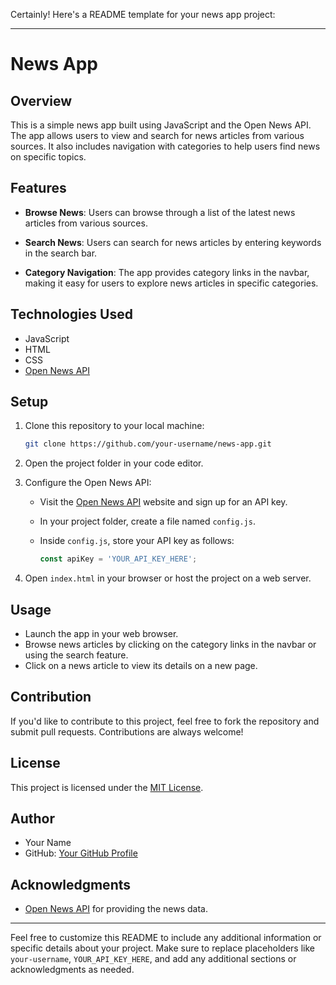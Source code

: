 Certainly! Here's a README template for your news app project:

---

# News App

## Overview

This is a simple news app built using JavaScript and the Open News API. The app allows users to view and search for news articles from various sources. It also includes navigation with categories to help users find news on specific topics.

## Features

- **Browse News**: Users can browse through a list of the latest news articles from various sources.

- **Search News**: Users can search for news articles by entering keywords in the search bar.

- **Category Navigation**: The app provides category links in the navbar, making it easy for users to explore news articles in specific categories.

## Technologies Used

- JavaScript
- HTML
- CSS
- [Open News API](https://openai.com/api)

## Setup

1. Clone this repository to your local machine:

   ```bash
   git clone https://github.com/your-username/news-app.git
   ```

2. Open the project folder in your code editor.

3. Configure the Open News API:

   - Visit the [Open News API](https://openai.com/api) website and sign up for an API key.
   - In your project folder, create a file named `config.js`.
   - Inside `config.js`, store your API key as follows:

     ```javascript
     const apiKey = 'YOUR_API_KEY_HERE';
     ```

4. Open `index.html` in your browser or host the project on a web server.

## Usage

- Launch the app in your web browser.
- Browse news articles by clicking on the category links in the navbar or using the search feature.
- Click on a news article to view its details on a new page.

## Contribution

If you'd like to contribute to this project, feel free to fork the repository and submit pull requests. Contributions are always welcome!

## License

This project is licensed under the [MIT License](LICENSE).

## Author

- Your Name
- GitHub: [Your GitHub Profile](https://github.com/your-username)

## Acknowledgments

- [Open News API](https://openai.com/api) for providing the news data.

---

Feel free to customize this README to include any additional information or specific details about your project. Make sure to replace placeholders like `your-username`, `YOUR_API_KEY_HERE`, and add any additional sections or acknowledgments as needed.
